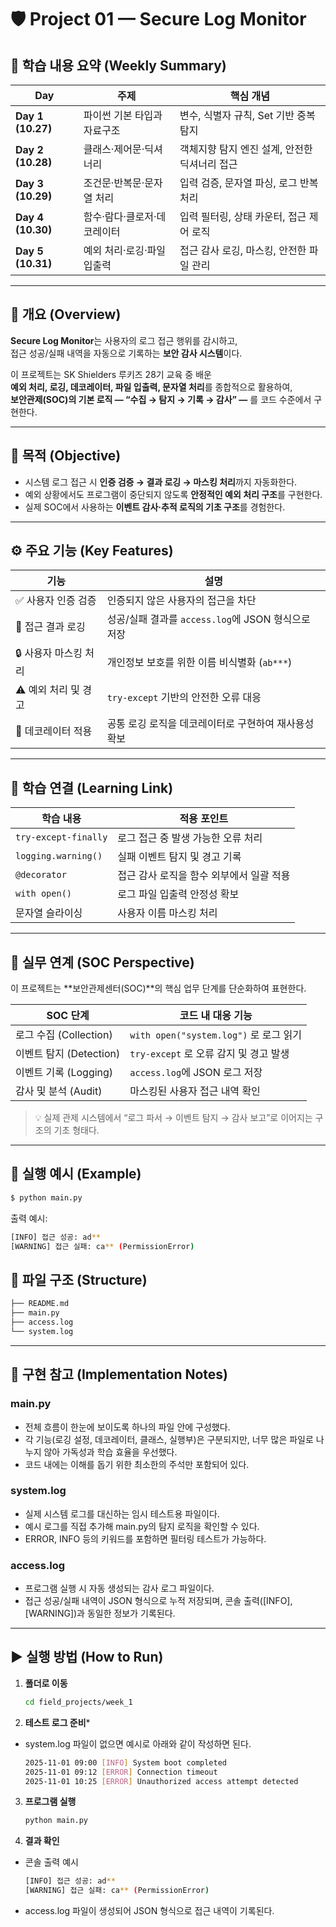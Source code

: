 # 🛡️ Project 01 — Secure Log Monitor

## 🧩 학습 내용 요약 (Weekly Summary)
| Day | 주제 | 핵심 개념 |
|-----|------|------------|
| **Day 1 (10.27)** | 파이썬 기본 타입과 자료구조 | 변수, 식별자 규칙, Set 기반 중복 탐지 |
| **Day 2 (10.28)** | 클래스·제어문·딕셔너리 | 객체지향 탐지 엔진 설계, 안전한 딕셔너리 접근 |
| **Day 3 (10.29)** | 조건문·반복문·문자열 처리 | 입력 검증, 문자열 파싱, 로그 반복 처리 |
| **Day 4 (10.30)** | 함수·람다·클로저·데코레이터 | 입력 필터링, 상태 카운터, 접근 제어 로직 |
| **Day 5 (10.31)** | 예외 처리·로깅·파일 입출력 | 접근 감사 로깅, 마스킹, 안전한 파일 관리 |

---

## 📘 개요 (Overview)
**Secure Log Monitor**는 사용자의 로그 접근 행위를 감시하고,  
접근 성공/실패 내역을 자동으로 기록하는 **보안 감사 시스템**이다.  

이 프로젝트는 SK Shielders 루키즈 28기 교육 중 배운  
**예외 처리, 로깅, 데코레이터, 파일 입출력, 문자열 처리**를 종합적으로 활용하여,  
**보안관제(SOC)의 기본 로직 — “수집 → 탐지 → 기록 → 감사” —** 를 코드 수준에서 구현한다.

---

## 🎯 목적 (Objective)
- 시스템 로그 접근 시 **인증 검증 → 결과 로깅 → 마스킹 처리**까지 자동화한다.  
- 예외 상황에서도 프로그램이 중단되지 않도록 **안정적인 예외 처리 구조**를 구현한다.  
- 실제 SOC에서 사용하는 **이벤트 감사·추적 로직의 기초 구조**를 경험한다.

---

## ⚙️ 주요 기능 (Key Features)
| 기능 | 설명 |
|------|------|
| ✅ 사용자 인증 검증 | 인증되지 않은 사용자의 접근을 차단 |
| 🧾 접근 결과 로깅 | 성공/실패 결과를 `access.log`에 JSON 형식으로 저장 |
| 🔒 사용자 마스킹 처리 | 개인정보 보호를 위한 이름 비식별화 (`ab***`) |
| ⚠️ 예외 처리 및 경고 | `try-except` 기반의 안전한 오류 대응 |
| 🧩 데코레이터 적용 | 공통 로깅 로직을 데코레이터로 구현하여 재사용성 확보 |

---

## 🧠 학습 연결 (Learning Link)
| 학습 내용 | 적용 포인트 |
|------------|-------------|
| `try-except-finally` | 로그 접근 중 발생 가능한 오류 처리 |
| `logging.warning()` | 실패 이벤트 탐지 및 경고 기록 |
| `@decorator` | 접근 감사 로직을 함수 외부에서 일괄 적용 |
| `with open()` | 로그 파일 입출력 안정성 확보 |
| 문자열 슬라이싱 | 사용자 이름 마스킹 처리 |

---

## 🔐 실무 연계 (SOC Perspective)
이 프로젝트는 **보안관제센터(SOC)**의 핵심 업무 단계를 단순화하여 표현한다.

| SOC 단계 | 코드 내 대응 기능 |
|-----------|------------------|
| 로그 수집 (Collection) | `with open("system.log")` 로 로그 읽기 |
| 이벤트 탐지 (Detection) | `try-except` 로 오류 감지 및 경고 발생 |
| 이벤트 기록 (Logging) | `access.log`에 JSON 로그 저장 |
| 감사 및 분석 (Audit) | 마스킹된 사용자 접근 내역 확인 |

> 💡 실제 관제 시스템에서 “로그 파서 → 이벤트 탐지 → 감사 보고”로 이어지는 구조의 기초 형태다.

---

## 🧩 실행 예시 (Example)

```bash
$ python main.py
```

출력 예시:

```bash
[INFO] 접근 성공: ad**
[WARNING] 접근 실패: ca** (PermissionError)
```

## 📂 파일 구조 (Structure)

```bash
├── README.md
├── main.py
├── access.log
└── system.log
```

---

## 🧾 구현 참고 (Implementation Notes)

### main.py

- 전체 흐름이 한눈에 보이도록 하나의 파일 안에 구성했다.
- 각 기능(로깅 설정, 데코레이터, 클래스, 실행부)은 구분되지만, 너무 많은 파일로 나누지 않아 가독성과 학습 효율을 우선했다.
- 코드 내에는 이해를 돕기 위한 최소한의 주석만 포함되어 있다.

### system.log

- 실제 시스템 로그를 대신하는 임시 테스트용 파일이다.
- 예시 로그를 직접 추가해 main.py의 탐지 로직을 확인할 수 있다.
- ERROR, INFO 등의 키워드를 포함하면 필터링 테스트가 가능하다.

### access.log

- 프로그램 실행 시 자동 생성되는 감사 로그 파일이다.
- 접근 성공/실패 내역이 JSON 형식으로 누적 저장되며, 콘솔 출력([INFO], [WARNING])과 동일한 정보가 기록된다.

---


## ▶️ 실행 방법 (How to Run)

1. **폴더로 이동**
   ```bash
   cd field_projects/week_1
   ```
2. **테스트 로그 준비***
- system.log 파일이 없으면 예시로 아래와 같이 작성하면 된다.
    ```bash
    2025-11-01 09:00 [INFO] System boot completed
    2025-11-01 09:12 [ERROR] Connection timeout
    2025-11-01 10:25 [ERROR] Unauthorized access attempt detected
    ```
3. **프로그램 실행**
    ```bash
    python main.py
    ```
4. **결과 확인**
- 콘솔 출력 예시
    ```bash
    [INFO] 접근 성공: ad**
    [WARNING] 접근 실패: ca** (PermissionError)
    ```
- access.log 파일이 생성되어 JSON 형식으로 접근 내역이 기록된다.

